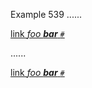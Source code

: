 Example 539
......

[link *foo **bar** `#`*][ref]

[ref]: /uri

......

<p><a href="/uri">link <em>foo <strong>bar</strong> <code>#</code></em></a></p>
